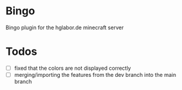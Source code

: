 # Bingo
 Bingo plugin for the hglabor.de minecraft server
 
# Todos
 - [ ] fixed that the colors are not displayed correctly
 - [ ] merging/importing the features from the dev branch into the main branch
